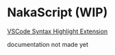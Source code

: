 # NakaScript (WIP)

[VSCode Syntax Highlight Extension](https://marketplace.visualstudio.com/items?itemName=ohretro-naka.naka-script-syntax-highlight)

documentation not made yet
